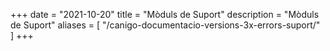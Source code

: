 +++
date        = "2021-10-20"
title       = "Mòduls de Suport"
description = "Mòduls de Suport"
aliases       = [
"/canigo-documentacio-versions-3x-errors-suport/"
]
+++


